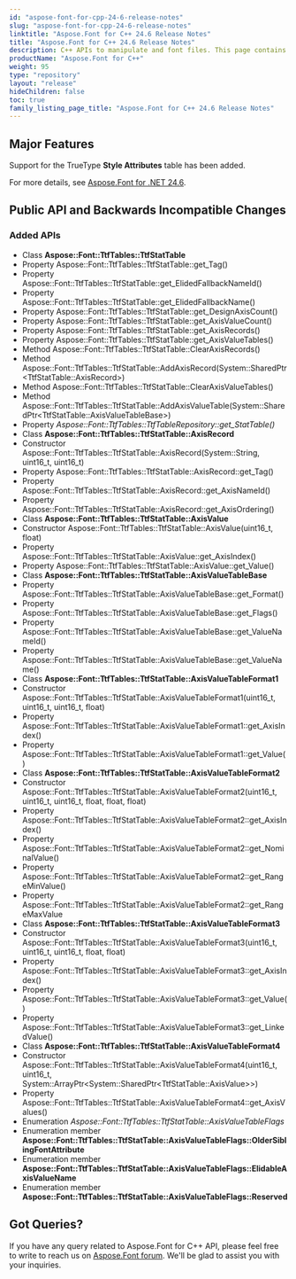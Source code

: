 ```yaml
---
id: "aspose-font-for-cpp-24-6-release-notes"
slug: "aspose-font-for-cpp-24-6-release-notes"
linktitle: "Aspose.Font for C++ 24.6 Release Notes"
title: "Aspose.Font for C++ 24.6 Release Notes"
description: C++ APIs to manipulate and font files. This page contains new Aspose.Font for C++ features, enhancement, and bug fixes in 2024, version 24.6.
productName: "Aspose.Font for C++"
weight: 95
type: "repository"
layout: "release"
hideChildren: false
toc: true
family_listing_page_title: "Aspose.Font for C++ 24.6 Release Notes"
---
```


## Major Features

Support for the TrueType **Style Attributes** table has been added.

For more details, see [Aspose.Font for .NET 24.6](/font/net/release-notes/2024/aspose-font-for-net-24-6-release-notes/).

## Public API and Backwards Incompatible Changes

### Added APIs
* Class **Aspose::Font::TtfTables::TtfStatTable**
* Property Aspose::Font::TtfTables::TtfStatTable::get_Tag()
* Property Aspose::Font::TtfTables::TtfStatTable::get_ElidedFallbackNameId()
* Property Aspose::Font::TtfTables::TtfStatTable::get_ElidedFallbackName()
* Property Aspose::Font::TtfTables::TtfStatTable::get_DesignAxisCount()
* Property Aspose::Font::TtfTables::TtfStatTable::get_AxisValueCount()
* Property Aspose::Font::TtfTables::TtfStatTable::get_AxisRecords()
* Property Aspose::Font::TtfTables::TtfStatTable::get_AxisValueTables()
* Method Aspose::Font::TtfTables::TtfStatTable::ClearAxisRecords()
* Method Aspose::Font::TtfTables::TtfStatTable::AddAxisRecord(System::SharedPtr&lt;TtfStatTable::AxisRecord&gt;)
* Method Aspose::Font::TtfTables::TtfStatTable::ClearAxisValueTables()
* Method Aspose::Font::TtfTables::TtfStatTable::AddAxisValueTable(System::SharedPtr&lt;TtfStatTable::AxisValueTableBase&gt;)
* Property *Aspose::Font::TtfTables::TtfTableRepository::get_StatTable()*
* Class **Aspose::Font::TtfTables::TtfStatTable::AxisRecord**
* Constructor Aspose::Font::TtfTables::TtfStatTable::AxisRecord(System::String, uint16_t, uint16_t)
* Property Aspose::Font::TtfTables::TtfStatTable::AxisRecord::get_Tag()
* Property Aspose::Font::TtfTables::TtfStatTable::AxisRecord::get_AxisNameId()
* Property Aspose::Font::TtfTables::TtfStatTable::AxisRecord::get_AxisOrdering()
* Class **Aspose::Font::TtfTables::TtfStatTable::AxisValue**
* Constructor Aspose::Font::TtfTables::TtfStatTable::AxisValue(uint16_t, float)
* Property Aspose::Font::TtfTables::TtfStatTable::AxisValue::get_AxisIndex()
* Property Aspose::Font::TtfTables::TtfStatTable::AxisValue::get_Value()
* Class **Aspose::Font::TtfTables::TtfStatTable::AxisValueTableBase**
* Property Aspose::Font::TtfTables::TtfStatTable::AxisValueTableBase::get_Format()
* Property Aspose::Font::TtfTables::TtfStatTable::AxisValueTableBase::get_Flags()
* Property Aspose::Font::TtfTables::TtfStatTable::AxisValueTableBase::get_ValueNameId()
* Property Aspose::Font::TtfTables::TtfStatTable::AxisValueTableBase::get_ValueName()
* Class **Aspose::Font::TtfTables::TtfStatTable::AxisValueTableFormat1**
* Constructor Aspose::Font::TtfTables::TtfStatTable::AxisValueTableFormat1(uint16_t, uint16_t, uint16_t, float)
* Property Aspose::Font::TtfTables::TtfStatTable::AxisValueTableFormat1::get_AxisIndex()
* Property Aspose::Font::TtfTables::TtfStatTable::AxisValueTableFormat1::get_Value()
* Class **Aspose::Font::TtfTables::TtfStatTable::AxisValueTableFormat2**
* Constructor Aspose::Font::TtfTables::TtfStatTable::AxisValueTableFormat2(uint16_t, uint16_t, uint16_t, float, float, float)
* Property Aspose::Font::TtfTables::TtfStatTable::AxisValueTableFormat2::get_AxisIndex()
* Property Aspose::Font::TtfTables::TtfStatTable::AxisValueTableFormat2::get_NominalValue()
* Property Aspose::Font::TtfTables::TtfStatTable::AxisValueTableFormat2::get_RangeMinValue()
* Property Aspose::Font::TtfTables::TtfStatTable::AxisValueTableFormat2::get_RangeMaxValue
* Class **Aspose::Font::TtfTables::TtfStatTable::AxisValueTableFormat3**
* Constructor Aspose::Font::TtfTables::TtfStatTable::AxisValueTableFormat3(uint16_t, uint16_t, uint16_t, float, float)
* Property Aspose::Font::TtfTables::TtfStatTable::AxisValueTableFormat3::get_AxisIndex()
* Property Aspose::Font::TtfTables::TtfStatTable::AxisValueTableFormat3::get_Value()
* Property Aspose::Font::TtfTables::TtfStatTable::AxisValueTableFormat3::get_LinkedValue()
* Class **Aspose::Font::TtfTables::TtfStatTable::AxisValueTableFormat4**
* Constructor Aspose::Font::TtfTables::TtfStatTable::AxisValueTableFormat4(uint16_t, uint16_t, System::ArrayPtr&lt;System::SharedPtr&lt;TtfStatTable::AxisValue&gt;&gt;)
* Property Aspose::Font::TtfTables::TtfStatTable::AxisValueTableFormat4::get_AxisValues()
* Enumeration *Aspose::Font::TtfTables::TtfStatTable::AxisValueTableFlags*
* Enumeration member **Aspose::Font::TtfTables::TtfStatTable::AxisValueTableFlags::OlderSiblingFontAttribute**
* Enumeration member **Aspose::Font::TtfTables::TtfStatTable::AxisValueTableFlags::ElidableAxisValueName**
* Enumeration member **Aspose::Font::TtfTables::TtfStatTable::AxisValueTableFlags::Reserved**


## Got Queries?
If you have any query related to Aspose.Font for C++ API, please feel free to write to reach us on [Aspose.Font forum](https://forum.aspose.com/c/font/). We'll be glad to assist you with your inquiries.
